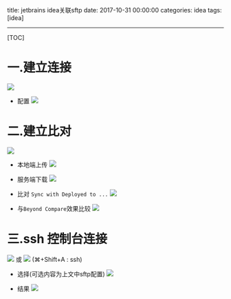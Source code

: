 ﻿title: jetbrains idea关联sftp
date: 2017-10-31 00:00:00
categories: idea
tags: [idea]

---

[TOC]

# 一.建立连接
![](http://ll-blog.oss-cn-hangzhou.aliyuncs.com/17-11-6/10358298.jpg)

- 配置
![](http://ll-blog.oss-cn-hangzhou.aliyuncs.com/17-11-6/91951292.jpg)

# 二.建立比对
![](http://ll-blog.oss-cn-hangzhou.aliyuncs.com/17-11-6/79165162.jpg)

- 本地端上传
![](http://ll-blog.oss-cn-hangzhou.aliyuncs.com/17-11-6/84534053.jpg)

- 服务端下载
![](http://ll-blog.oss-cn-hangzhou.aliyuncs.com/17-11-6/58648347.jpg)

- 比对 `Sync with Deployed to ...`
![](http://ll-blog.oss-cn-hangzhou.aliyuncs.com/17-11-6/50881109.jpg)

- 与`Beyond Compare`效果比较
![](http://ll-blog.oss-cn-hangzhou.aliyuncs.com/17-11-6/65025653.jpg)

# 三.ssh 控制台连接

![](http://ll-blog.oss-cn-hangzhou.aliyuncs.com/17-11-6/90926757.jpg)
或
![](http://ll-blog.oss-cn-hangzhou.aliyuncs.com/17-11-6/42884141.jpg) (⌘+Shift+A : ssh)

- 选择(可选内容为上文中sftp配置)
![](http://ll-blog.oss-cn-hangzhou.aliyuncs.com/17-11-6/23552797.jpg)

- 结果
![](http://ll-blog.oss-cn-hangzhou.aliyuncs.com/17-11-6/71290933.jpg)
